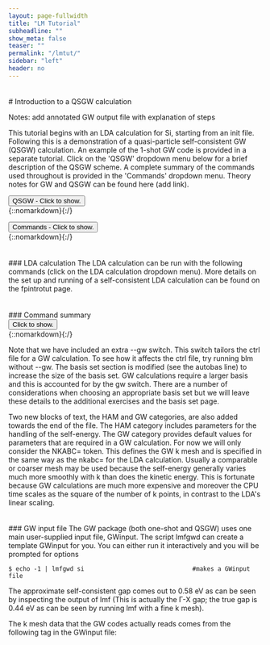```yaml
---
layout: page-fullwidth
title: "LM Tutorial"
subheadline: ""
show_meta: false
teaser: ""
permalink: "/lmtut/"
sidebar: "left"
header: no
---
```

<hr style="height:5pt; visibility:hidden;" />
# Introduction to a QSGW calculation

Notes: add annotated GW output file with explanation of steps

This tutorial begins with an LDA calculation for Si, starting from an init file. Following this is a demonstration of a quasi-particle self-consistent GW (QSGW) calculation. An example of the 1-shot GW code is provided in a separate tutorial. Click on the 'QSGW' dropdown menu below for a brief description of the QSGW scheme. A complete summary of the commands used throughout is provided in the 'Commands' dropdown menu. Theory notes for GW and QSGW can be found here (add link).  

<div onclick="elm = document.getElementById('foobar'); if(elm.style.display == 'none') elm.style.display = 'block'; else elm.style.display = 'none';"><button type="button" class="button tiny radius">QSGW - Click to show.</button></div>
{::nomarkdown}<div style="display:none;margin:0px 25px 0px 25px;"id="foobar">{:/}

In this code, each iteration of a QSGW calculation has two distinct parts. It begins with a self-consistent DFT calculation to calculate eigenfunctions and eigenvalues. These are then used in the second part, which is a GW calculation that ends with the formation of a self-energy. 

The QSGW calculation takes as input the self-consistent DFT eigenfunctions and eigenvalues (normally LDA) and these are used to construct a self-energy. In the next iteration, the self-energy replaces the LDA exchnage-correlation functional in the hamiltonian and a self-consistent DFT calculation is carried out to obtain the new eigenfunctions and eigenvalues. These are then used to construct a new self-energy. This process is repeated until the change in the root mean square between the old and the new self-energy is below a certain tolerance. The final self-energy is a tailored effective exchange-correlation functional that can be conveninetly used within the DFT formalism to calculate properties such as the band structure.  

{::nomarkdown}</div>{:/}

<div onclick="elm = document.getElementById('foobar'); if(elm.style.display == 'none') elm.style.display = 'block'; else elm.style.display = 'none';"><button type="button" class="button tiny radius">Commands - Click to show.</button></div>
{::nomarkdown}<div style="display:none;margin:0px 25px 0px 25px;"id="foobar">{:/}

    $ mkdir si; cd si; cp path/init.si .     #create working directory, move into it and copy file     
    $ blm init.si --express                  #use blm tool to create actrl and site files
    $ cp actrl.si ctrl.si                    #copy actrl to recognised ctrl prefix
    $ lmfa ctrl.si                           #use lmfa to make basp file, atm file and to get gmax
    $ cp basp0.si basp.si                    #copy basp0 to recognised basp prefix   
    $ vi ctrl.si                             #set iterations number nit, k mesh nkabc and gmax
    $ lmf ctrl.si > out.lmfsc                #make self-consistent

{::nomarkdown}</div>{:/}



<hr style="height:5pt; visibility:hidden;" />
### LDA calculation
The LDA calculation can be run with the following commands (click on the LDA calculation dropdown menu). More details on the set up and running of a self-consistent LDA calculation can be found on the fpintrotut page. 

<hr style="height:5pt; visibility:hidden;" />
### Command summary     
<div onclick="elm = document.getElementById('foobar'); if(elm.style.display == 'none') elm.style.display = 'block'; else elm.style.display = 'none';"><button type="button" class="button tiny radius">Click to show.</button></div>
{::nomarkdown}<div style="display:none;margin:0px 25px 0px 25px;"id="foobar">{:/}

    $ cp path/init.si .                                    #copy init file to working directory
    $ blm init.si --express --gmax=5 --nk=4 --nit=20 --gw  #use blm tool to create actrl and site files
    $ cp actrl.si ctrl.si                                  #copy actrl to recognised ctrl prefix
    $ lmfa ctrl.si; cp basp0.si basp.si                    #run lmfa and copy basp file
    $ lmf ctrl.si > out.lmfsc                              #make self-consistent
    $ lmf si --band:fn=syml                                #plot LDA band structure

{::nomarkdown}</div>{:/}

Note that we have included an extra --gw switch. This switch tailors the ctrl file for a GW calculation. To see how it affects the ctrl file, try running blm without --gw. The basis set section is modified (see the autobas line) to increase the size of the basis set. GW calculations require a larger basis and this is accounted for by the gw switch. There are a number of considerations when choosing an appropriate basis set but we will leave these details to the additional exercises and the basis set page. 

Two new blocks of text, the HAM and GW categories, are also added towards the end of the file. The HAM category includes parameters for the handling of the self-energy. The GW category provides default values for parameters that are required in a GW calculation. For now we will only consider the NKABC= token. This defines the GW k mesh and is specified in the same way as the nkabc= for the LDA calculation. Usually a comparable or coarser mesh may be used because the self-energy generally varies much more smoothly with k than does the kinetic energy. This is fortunate because GW calculations are much more expensive and moreover the CPU time scales as the square of the number of k points, in contrast to the LDA's linear scaling.

<hr style="height:5pt; visibility:hidden;" />
### GW input file
The GW package (both one-shot and QSGW) uses one main user-supplied input file, GWinput. The script lmfgwd can create a template GWinput for you. You can either run it interactively and you will be prompted for options 

    $ echo -1 | lmfgwd si                              #makes a GWinput file


The approximate self-consistent gap comes out to 0.58 eV as can be seen by inspecting the output of lmf (This is actually the Γ-X gap; the true gap is 0.44 eV as can be seen by running lmf with a fine k mesh). 

The k mesh data that the GW codes actually reads comes from the following tag in the GWinput file: 



